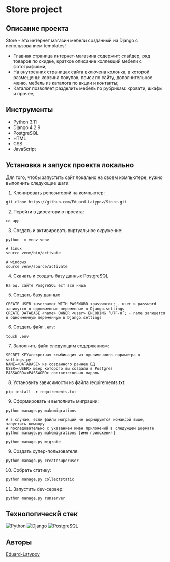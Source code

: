 # Store project

## Описание проекта 
 
Store - это интернет магазин мебели созданный на Django с использованием templates! 
* Главная страница интернет-магазина содержит: 
слайдер, ряд товаров по скидке, краткое описание коллекций мебели с фотографиями; 
* На внутренних страницах сайта включена колонка, в которой размещены: 
корзина покупок, поиск по сайту, дополнительное меню, мебель из каталога по акции и контакты; 
* Каталог позволяет разделить мебель по рубрикам: 
кровати, шкафы и прочее;

## Инструменты
- Python 3.11
- Django 4.2.9
- PostgreSQL
- HTML
- CSS
- JavaScript
 
## Установка и запуск проекта локально

Для того, чтобы запустить сайт локально на своем компьютере, нужно выполнить следующие шаги:

1. Клонировать репозиторий на компьютер:
```
git clone https://github.com/Eduard-Latypov/Store.git
```

2. Перейти в директорию проекта:
```
cd app
```

3. Cоздать и активировать виртуальное окружение:

```
python -m venv venv

# linux
source venv/bin/activate

# windows
source venv/source/activate
```
4. Скачать и создать базу данных PostgreSQL
```
На оф. сайте PosgreSQL ест вся инфа
```

5. Создать базу данных 
```
CREATE USER <username> WITH PASSWORD <password>; - user и password запишутся в одноименные переменные в Django.settings
CREATE DATABASE <name> OWNER <user> ENCODING ‘UTF-8’; - name запишется в одноименную переменную в Django.settings
```

6. Создать файл `.env`:

```
touch .env
```

7. Заполнить файл следующим содержанием:
```
SECRET_KEY=секретная комбинация из одноименного параметра в settings.py
NAME=<DATABASE> из созданного раннее БД 
USER=<USER> юзер которого вы создали в Postgres
PASSWORD=<PASSWORD> соответственно пароль
```

8. Установить зависимости из файла requirements.txt:

```
pip install -r requirements.txt
```

9. Сформировать и выполнить миграции:

```
python manage.py makemigrations

# в случае, если файлы миграций не формируются командой выше, запустить команду
# последовательно с указанием имен приложений в следующем формате
python manage.py makemigrations [имя приложения]

python manage.py migrate
```

9. Создать супер-пользователя:
```
python manage.py createsuperuser
```

10. Собрать статику:
```
python manage.py collectstatic
```

11. Запустить dev-сервер:
```
python manage.py runserver
```

## Технологическй стек

[![Python](https://img.shields.io/badge/-Python-464646?style=flat-square&logo=Python)](https://www.python.org/)
[![Django](https://img.shields.io/badge/-Django-464646?style=flat-square&logo=Django)](https://www.djangoproject.com/)
[![PostgreSQL](https://img.shields.io/badge/-PostgreSQL-464646?style=flat-square&logo=PostgreSQL)](https://www.postgresql.org/)


## Авторы

[Eduard-Latypov](https://github.com/Eduard-Latypov)

